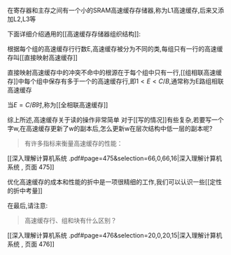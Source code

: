 
在寄存器和主存之间有一个小的SRAM高速缓存存储器,称为L1高速缓存,后来又添加L2,L3等

下面详细介绍通用的[[高速缓存存储器组织结构]]:

根据每个组的高速缓存行行数E,高速缓存被分为不同的类,每组只有一行的高速缓存叫[[直接映射高速缓存]]

直接映射高速缓存中的冲突不命中的根源在于每个组中只有一行,[[组相联高速缓存]]中每个组中保存有多于一个的高速缓存行,即$1<E<C/B$,通常称为E路组相联高速缓存

当$E=C/B$时,称为[[全相联高速缓存]]

综上所述,高速缓存关于读的操作非常简单
对于[[写的情况]]有些复杂,若要写一个字w,在高速缓存更新了w的副本后,怎么更新w在层次结构中低一层的副本呢?

> 有许多指标来衡量高速缓存的性能：

[[深入理解计算机系统 .pdf#page=475&selection=66,0,66,16|深入理解计算机系统 , 页面 475]]

优化高速缓存的成本和性能的折中是一项很精细的工作,我们可以认识一些[[定性的折中考量]]

在最后,请注意:

> 高速缓存行、组和块有什么区别？

[[深入理解计算机系统 .pdf#page=476&selection=20,0,20,15|深入理解计算机系统 , 页面 476]]
